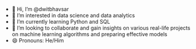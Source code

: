 - 👋 Hi, I’m @dwitbhavsar
- 👀 I’m interested in data science and data analytics
- 🌱 I’m currently learning Python and SQL
- 💞️ I’m looking to collaborate and gain insights on various real-life projects on machine learning algorithms and preparing effective models
- 😄 Pronouns: He/Him

<!---
dwitbhavsar/dwitbhavsar is a ✨ special ✨ repository because its `README.md` (this file) appears on your GitHub profile.
You can click the Preview link to take a look at your changes.
--->

